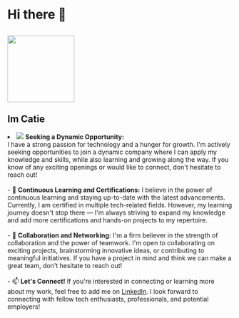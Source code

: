 
# Hi there 👋
<h2><img src="https://scontent.fmci1-3.fna.fbcdn.net/v/t39.30808-6/426636531_1881579145591204_6355459838283051323_n.jpg?_nc_cat=105&ccb=1-7&_nc_sid=efb6e6&_nc_ohc=4WDD61fI27gAX-3-Yca&_nc_ht=scontent.fmci1-3.fna&oh=00_AfCn6o3Mt5PDoKNUlnN0Lbfys1tvOFPRoHGHKmO0Fc8qHQ&oe=65DA2464" height="150" width="150"><br><br>Im Catie</h2>

<li><img src ="https://cdn.vectorstock.com/i/1000x1000/18/52/glowing-star-on-transparent-background-vector-11571852.webp"> <b>Seeking a Dynamic Opportunity:</li></b> 
I have a strong passion for technology and a hunger for growth. I'm actively seeking opportunities to join a dynamic company where I can apply my knowledge and skills, while also learning and growing along the way. If you know of any exciting openings or would like to connect, don't hesitate to reach out!<br><br>
- 🌱 <b>Continuous Learning and Certifications:</b>
I believe in the power of continuous learning and staying up-to-date with the latest advancements. Currently, I am certified in multiple tech-related fields. However, my learning journey doesn't stop there — I'm always striving to expand my knowledge and add more certifications and hands-on projects to my repertoire.<br><br>
- 💞️ <b>Collaboration and Networking:</b>
I'm a firm believer in the strength of collaboration and the power of teamwork. I'm open to collaborating on exciting projects, brainstorming innovative ideas, or contributing to meaningful initiatives. If you have a project in mind and think we can make a great team, don't hesitate to reach out!<br><br>
- 📫 <b>Let's Connect!</b>
If you're interested in connecting or learning more about my work, feel free to add me on <a href="https://linkedin.com/in/niazkhan0731">LinkedIn</a>. I look forward to connecting with fellow tech enthusiasts, professionals, and potential employers!

<!--
**catietdcollins/catietdcollins** is a ✨ _spe"cial_ ✨ repository because its `README.md` (this file) appears on your GitHub profile.

Here are some ideas to get you started:

- 🔭<img src="https://avatars.githubusercontent.com/u/128995334?v=4">
 I’m currently working on ...
- 🌱 I’m currently learning ...
- 👯 I’m looking to collaborate on ...
- 🤔 I’m looking for help with ...
- 💬 Ask me about ...
- 📫 How to reach me: ...
- 😄 Pronouns: ...
- ⚡ Fun fact: ...
-->
